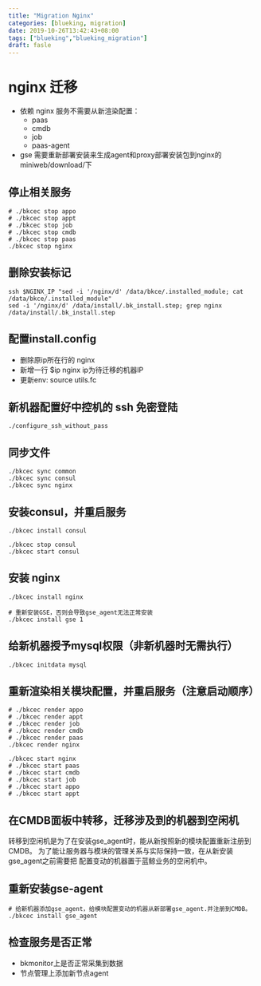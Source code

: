 ```yaml
---
title: "Migration Nginx"
categories: [blueking, migration]
date: 2019-10-26T13:42:43+08:00
tags: ["blueking","blueking_migration"]
draft: fasle
---
```

# nginx 迁移

- 依赖 nginx 服务不需要从新渲染配置：
  - paas
  - cmdb
  - job
  - paas-agent
- gse 需要重新部署安装来生成agent和proxy部署安装包到nginx的miniweb/download/下

## 停止相关服务

    # ./bkcec stop appo
    # ./bkcec stop appt
    # ./bkcec stop job
    # ./bkcec stop cmdb
    # ./bkcec stop paas
    ./bkcec stop nginx

## 删除安装标记

    ssh $NGINX_IP "sed -i '/nginx/d' /data/bkce/.installed_module; cat /data/bkce/.installed_module"
    sed -i '/nginx/d' /data/install/.bk_install.step; grep nginx /data/install/.bk_install.step

## 配置install.config

- 删除原ip所在行的 nginx
- 新增一行 $ip nginx ip为待迁移的机器IP
- 更新env: source utils.fc

## 新机器配置好中控机的 ssh 免密登陆

    ./configure_ssh_without_pass

## 同步文件

    ./bkcec sync common
    ./bkcec sync consul
    ./bkcec sync nginx

## 安装consul，并重启服务

    ./bkcec install consul
    
    ./bkcec stop consul
    ./bkcec start consul

## 安装 nginx

    ./bkcec install nginx

    # 重新安装GSE，否则会导致gse_agent无法正常安装     
    ./bkcec install gse 1

## 给新机器授予mysql权限（非新机器时无需执行）

    ./bkcec initdata mysql

## 重新渲染相关模块配置，并重启服务（注意启动顺序）

    # ./bkcec render appo
    # ./bkcec render appt
    # ./bkcec render job
    # ./bkcec render cmdb
    # ./bkcec render paas
    ./bkcec render nginx

    ./bkcec start nginx
    # ./bkcec start paas
    # ./bkcec start cmdb
    # ./bkcec start job
    # ./bkcec start appo
    # ./bkcec start appt

## 在CMDB面板中转移，迁移涉及到的机器到空闲机

转移到空闲机是为了在安装gse_agent时，能从新按照新的模块配置重新注册到CMDB。
为了能让服务器与模块的管理关系与实际保持一致，在从新安装gse_agent之前需要把
配置变动的机器置于蓝鲸业务的空闲机中。

## 重新安装gse-agent

    # 给新机器添加gse_agent，给模块配置变动的机器从新部署gse_agent.并注册到CMDB。
    ./bkcec install gse_agent

## 检查服务是否正常

- bkmonitor上是否正常采集到数据
- 节点管理上添加新节点agent
